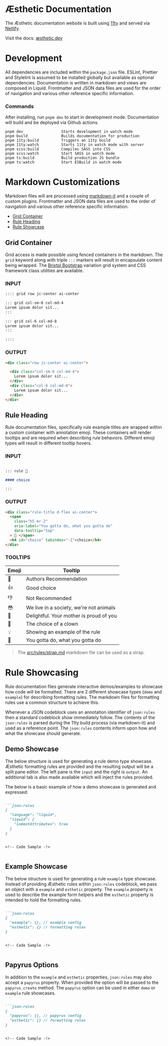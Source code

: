 # Æsthetic Documentation

The Æsthetic documentation website is built using [11ty](https://www.11ty.dev/docs/) and served via [Netlify](https://netlify.com/).

Visit the docs: [æsthetic.dev](https://æsthetic.dev)

# Development

All dependencies are included within the `package.json` file. ESLint, Prettier and Stylelint is assumed to be installed globally but available as optional dependencies. Documentation is written in markdown and views are composed in Liquid. Frontmatter and JSON data files are used for the order of navigation and various other reference specific information.

### Commands

After installing, run `pnpm dev` to start in development mode. Documentation will build and be deployed via Github actions.

```cli
pnpm dev                 Starts development in watch mode
pnpm build               Builds documentation for production
pnpm 11ty:build          Triggers an 11ty build
pnpm 11ty:watch          Starts 11ty in watch mode with server
pnpm scss:build          Compiles SASS into CSS
pnpm scss:watch          Start SASS in watch mode
pnpm ts:build            Build production JS bundle
pnpm ts:watch            Start ESBuild in watch mode
```

# Markdown Customizations

Markdown files will are processed using [markdown-it](https://github.com/markdown-it/markdown-it) and a couple of custom plugins. Frontmatter and JSON data files are used to the order of navigation and various other reference specific information.

- [Grid Container](#grid-container)
- [Rule Heading](#rule-heading)
- [Rule Showcase](#rule-showcase)

## Grid Container

Grid access is made possible using fenced containers in the markdown. The `grid` keyword along with triple `:::` markers will result in encapsulate content being wrapped. The [Brixtol Bootstrap](https://brixtol.github.io/bootstrap/) variation grid system and CSS framework class utilities are available.

### INPUT

```md
:::: grid row jc-center ai-center

::: grid col-sm-6 col-md-4
Lorem ipsum dolor sit...
:::

::: grid col-6 col-md-8
Lorem ipsum dolor sit...
:::

::::
```

### OUTPUT

<!--prettier-ignore-->
```html
<div class="row jc-center ai-center">

  <div class="col-sm-6 col-md-4">
    Lorem ipsum dolor sit...
  </div>
  <div class="col-6 col-md-8">
    Lorem ipsum dolor sit...
  </div>
</div>
```

## Rule Heading

Rule documentation files, specifically rule example titles are wrapped within a custom container with annotation emoji. These containers will render tooltips and are required when describing rule behaviors. Different emoji types will result in different tooltip hovers.

### INPUT

<!--prettier-ignore-->
```md

::: rule 🙌

#### choice

:::

```

### OUTPUT

<!--prettier-ignore-->
```html
<div class="rule-title d-flex ai-center">
  <span
    class="h5 mr-2"
    aria-label="You gotta do, what you gotta do"
    data-tooltip="top"
  > 🙌 </span>
  <h4 id="choice" tabindex="-1">choice</h4>
</div>
```

### TOOLTIPS

| Emoji | Tooltip                                 |
| ----- | --------------------------------------- |
| 🙌    | Authors Recommendation                  |
| 👍    | Good choice                             |
| 👎    | Not Recommended                         |
| 😳    | We live in a society, we're not animals |
| 🤌    | Delightful. Your mother is proud of you |
| 🤡    | The choice of a clown                   |
| 💡    | Showing an example of the rule          |
| 🧐    | You gotta do, what you gotta do         |

> The [src/rules/strap.md](/docs//src/rules/strap.md) markdown file can be used as a strap.

# Rule Showcasing

Rule documentation files generate interactive demos/examples to showcase how code will be formatted. There are 2 different showcase types (`demo` and `example`) for describing formatting rules. The markdown files for formatting rules use a common structure to achieve this.

Whenever a JSON codeblock uses an annotation identifier of `json:rules` then a standard codeblock show immediately follow. The contents of the `json:rules` is parsed during the 11ty build process (via markdown-it) and used as a reference point. The `json:rules` contents inform upon how and what the showcase should generate.

## Demo Showcase

The below structure is used for generating a rule demo type showcase. Æsthetic formatting rules are provided and the resulting output will be a split pane editor. The left pane is the `input` and the right is `output`. An additional tab is also made available which will inject the rules provided.

The below is a basic example of how a demo showcase is generated and expressed:

<!--prettier-ignore-->
```md

```json:rules
{
  "language": "liquid",
  "liquid": {
    "indentAttributes": true
  }
}
```

```liquid

<!-- Code Sample -!>

```

```

```

## Example Showcase

The below structure is used for generating a rule `example` type showcase. Instead of providing Æsthetic rules within `json:rules` codeblock, we pass an object with a `example` and `esthetic` property. The `example` property is used to describe the example form helpers and the `esthetic` property is intended to hold the formatting rules.

<!--prettier-ignore-->
```md

```json:rules
{
  "example": {}, // example config
  "esthetic": {} // formatting rules
}
```

```liquid

<!-- Code Sample -!>

```

```

```

## Papyrus Options

In addition to the `example` and `esthetic` properties, `json:rules` may also accept a `papyrus` property. When provided the option will be passed to the `papyrus.create` method. The `papyrus` option can be used in either `demo` or `example` rule showcases.

<!--prettier-ignore-->
```md

```json:rules
{
  "papyrus": {}, // papyrus config
  "esthetic": {} // formatting rules
}
```

```liquid

<!-- Code Sample -!>

```

```

```
